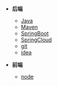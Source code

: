 - **后端**
    - [Java](/java/_sidebar.md)
    - [Maven](/maven/_sidebar.md)
    - [SpringBoot](/springboot/_sidebar.md)
    - [SpringCloud](/spring-cloud/_sidebar.md)
    - [git](/git/_sidebar.md)
    - [idea](/idea/_sidebar.md)
    
- **前端**
    - [node](/node/_sidebar.md)